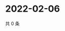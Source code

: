 # 2022-02-06

共 0 条

<!-- BEGIN WEIBO -->
<!-- 最后更新时间 Sun Feb 06 2022 07:20:44 GMT+0800 (China Standard Time) -->

<!-- END WEIBO -->
